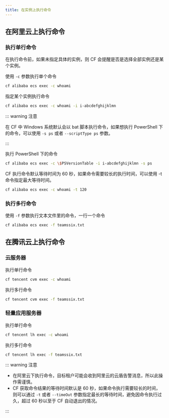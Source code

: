 ```yaml
---
title: 在实例上执行命令
---
```


## 在阿里云上执行命令

### 执行单行命令

在执行命令前，如果未指定具体的实例，则 CF 会提醒是否是选择全部实例还是某个实例。

使用 `-c` 参数执行单个命令

```bash
cf alibaba ecs exec -c whoami
```

指定某个实例执行命令

```bash
cf alibaba ecs exec -c whoami -i i-abcdefghijklmn
```

::: warning 注意

在 CF 中 Windows 系统默认会以 bat 脚本执行命令，如果想执行 PowerShell 下的命令，可以使用 `-s ps` 或者 `--scriptType ps` 参数。

::: 

执行 PowerShell 下的命令

```bash
cf alibaba ecs exec -c \$PSVersionTable -i i-abcdefghijklmn -s ps
```

CF 执行命令默认等待时间为 60 秒，如果命令需要较长的执行时间，可以使用 -t 命令指定最大等待时间。

```bash
cf alibaba ecs exec -c whoami -t 120
```

### 执行多行命令

使用 `-f` 参数执行文本文件里的命令，一行一个命令

```bash
cf alibaba ecs exec -f teamssix.txt
```

## 在腾讯云上执行命令

### 云服务器

执行单行命令

```bash
cf tencent cvm exec -c whoami
```

执行多行命令

```bash
cf tencent cvm exec -f teamssix.txt
```

### 轻量应用服务器

执行单行命令

```bash
cf tencent lh exec -c whoami
```

执行多行命令

```bash
cf tencent lh exec -f teamssix.txt
```

::: warning 注意


* 在阿里云下执行命令，目标租户可能会收到阿里云的云盾告警消息，所以此操作需谨慎。
* CF 获取命令结果的等待时间默认是 60 秒，如果命令执行需要较长的时间，则可以通过 `-t` 或者 `--timeOut` 参数指定最长的等待时间，避免因命令执行过久，超过 60 秒以至于 CF 自动退出的情况。

::: 

<Vssue />

<script>
export default {
    mounted () {
      this.$page.lastUpdated = "2022年9月7日"
    }
  }
</script>